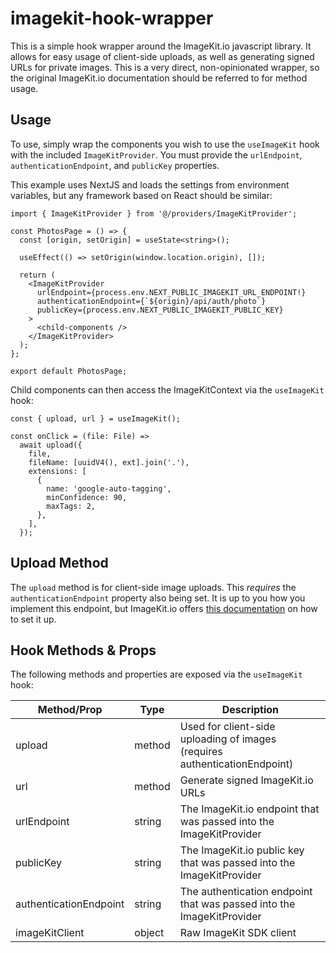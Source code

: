 # imagekit-hook-wrapper

This is a simple hook wrapper around the ImageKit.io javascript library. It allows for easy usage of client-side uploads,
as well as generating signed URLs for private images. This is a very direct, non-opinionated wrapper, so the original
ImageKit.io documentation should be referred to for method usage.

## Usage

To use, simply wrap the components you wish to use the `useImageKit` hook with the included `ImageKitProvider`. You must provide the
`urlEndpoint`, `authenticationEndpoint`, and `publicKey` properties.

This example uses NextJS and loads the settings from environment variables, but any framework based on React should be similar:

```tsx
import { ImageKitProvider } from '@/providers/ImageKitProvider';

const PhotosPage = () => {
  const [origin, setOrigin] = useState<string>();

  useEffect(() => setOrigin(window.location.origin), []);

  return (
    <ImageKitProvider
      urlEndpoint={process.env.NEXT_PUBLIC_IMAGEKIT_URL_ENDPOINT!}
      authenticationEndpoint={`${origin}/api/auth/photo`}
      publicKey={process.env.NEXT_PUBLIC_IMAGEKIT_PUBLIC_KEY}
    >
      <child-components />
    </ImageKitProvider>
  );
};

export default PhotosPage;
```

Child components can then access the ImageKitContext via the `useImageKit` hook:

```tsx
const { upload, url } = useImageKit();

const onClick = (file: File) =>
  await upload({
    file,
    fileName: [uuidV4(), ext].join('.'),
    extensions: [
      {
        name: 'google-auto-tagging',
        minConfidence: 90,
        maxTags: 2,
      },
    ],
  });
```

## Upload Method

The `upload` method is for client-side image uploads. This _requires_ the `authenticationEndpoint` property also
being set. It is up to you how you implement this endpoint, but ImageKit.io offers [this documentation](https://docs.imagekit.io/api-reference/upload-file-api/client-side-file-upload#signature-generation-for-client-side-file-upload) on how to
set it up.

## Hook Methods & Props

The following methods and properties are exposed via the `useImageKit` hook:

| Method/Prop            | Type   | Description                                                                |
| ---------------------- | ------ | -------------------------------------------------------------------------- |
| upload                 | method | Used for client-side uploading of images (requires authenticationEndpoint) |
| url                    | method | Generate signed ImageKit.io URLs                                           |
| urlEndpoint            | string | The ImageKit.io endpoint that was passed into the ImageKitProvider         |
| publicKey              | string | The ImageKit.io public key that was passed into the ImageKitProvider       |
| authenticationEndpoint | string | The authentication endpoint that was passed into the ImageKitProvider      |
| imageKitClient         | object | Raw ImageKit SDK client                                                    |
